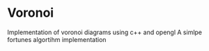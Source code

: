 # Voronoi
Implementation of voronoi diagrams using c++ and opengl
A simlpe fortunes algortihm implementation
